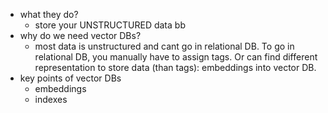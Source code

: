   * what they do?
    * store your UNSTRUCTURED data bb
  * why do we need vector DBs?
    * most data is unstructured and cant go in relational DB. To go in relational DB, you manually have to assign tags. Or can find different representation to store data (than tags): embeddings into vector DB.
  * key points of vector DBs
    * embeddings
    * indexes